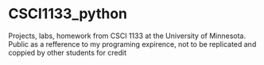 # CSCI1133_python
Projects, labs, homework from CSCI 1133 at the University of Minnesota.
Public as a refference to my programing expirence, not to be replicated and coppied by other students for credit
